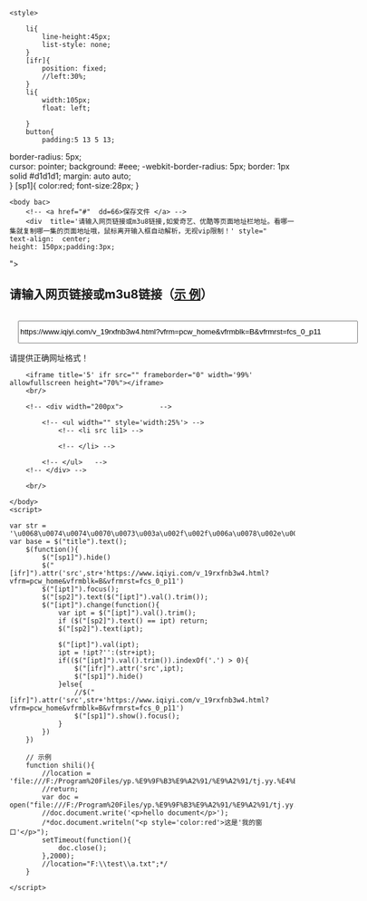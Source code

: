 <html>
	<!DOCTYPE HTML PUBLIC "-//W3C//DTD HTML 4.01 Transitional//EN">
	<head>	   		
		<title>vip视频解析器-无广告-在线高清</title>
		<meta http-equiv="pragma" content="no-cache">
		<meta http-equiv="cache-control" content="no-cache">
		<meta http-equiv="expires" content="0">    
		<meta http-equiv="keywords" content="keyword1,keyword2,keyword3">
		<meta http-equiv="description" content="This is my page">
		<script type="text/javascript" 
		src="https://dss0.bdstatic.com/5aV1bjqh_Q23odCf/static/superman/js/lib/jquery-1-cc52697ab1.10.2.js"></script>
	</head>
	
	<style>
	
		li{
			line-height:45px;
			list-style: none;
		}
		[ifr]{
			position: fixed;
			//left:30%;
		}
		li{
			width:105px;
			float: left;
			
		}
		button{
			padding:5 13 5 13;	
border-radius: 5px; 	
cursor: pointer;
    background: #eee;
    -webkit-border-radius: 5px;
    border: 1px solid #d1d1d1;
    margin: auto auto;		
		}
		[sp1]{
			color:red;
			font-size:28px;
		}
	</style>
	
	<body bac>
		<!-- <a href="#"  dd=66>保存文件 </a> -->
		<div  title='请输入网页链接或m3u8链接,如爱奇艺、优酷等页面地址栏地址。看哪一集就复制哪一集的页面地址哦，鼠标离开输入框自动解析，无视vip限制！' style="
    text-align:  center;
    height: 150px;padding:3px;
"><h2>请输入网页链接或m3u8链接（<a href='javascript:shili()' target='_blank' title='示例说明'>示 例</a>）</h2><input title1='请输入网页链接或m3u8链接,如爱奇艺、优酷等页面地址栏地址，看哪一集就复制哪一集，鼠标离开输入框自动解析，无视vip限制！' ipt value='https://www.iqiyi.com/v_19rxfnb3w4.html?vfrm=pcw_home&vfrmblk=B&vfrmrst=fcs_0_p11' style="
    /* text-align:  center; */
    height: 40;
    width: 600;
    margin: 15;
"><span sp1>请提供正确网址格式！</span><span hidden sp2></span></div>

		<iframe title='5' ifr src="" frameborder="0" width='99%' allowfullscreen height="70%"></iframe>
		<br/>
		
		<!-- <div width="200px">		 -->
		
			<!-- <ul width="" style='width:25%'> -->
				<!-- <li src li1> -->
					
				<!-- </li> -->
						
			<!-- </ul>	 -->
		<!-- </div> -->
		
		<br/>	

	</body>
	<script>
	
	var str = '\u0068\u0074\u0074\u0070\u0073\u003a\u002f\u002f\u006a\u0078\u002e\u0031\u0066\u0066\u0031\u002e\u0063\u006e\u002f\u003f\u0075\u0072\u006c\u003d';	
	var base = $("title").text();		
		$(function(){
			$("[sp1]").hide()
			$("[ifr]").attr('src',str+'https://www.iqiyi.com/v_19rxfnb3w4.html?vfrm=pcw_home&vfrmblk=B&vfrmrst=fcs_0_p11')
			$("[ipt]").focus();
			$("[sp2]").text($("[ipt]").val().trim());			
			$("[ipt]").change(function(){	
				var ipt = $("[ipt]").val().trim();
				if ($("[sp2]").text() == ipt) return;
				$("[sp2]").text(ipt);
				
				$("[ipt]").val(ipt);
				ipt = !ipt?'':(str+ipt);				
				if(($("[ipt]").val().trim()).indexOf('.') > 0){
					$("[ifr]").attr('src',ipt);						
					$("[sp1]").hide()
				}else{					
					//$("[ifr]").attr('src',str+'https://www.iqiyi.com/v_19rxfnb3w4.html?vfrm=pcw_home&vfrmblk=B&vfrmrst=fcs_0_p11')
					$("[sp1]").show().focus();
				}		
			})
		})	
	
		// 示例
		function shili(){
			//location = 'file:///F:/Program%20Files/yp.%E9%9F%B3%E9%A2%91/%E9%A2%91/tj.yy.%E4%B8%8D%E6%80%A8%20(1).mp4';
			//return;			
			var doc = open("file:///F:/Program%20Files/yp.%E9%9F%B3%E9%A2%91/%E9%A2%91/tj.yy.%E4%B8%8D%E6%80%A8%20(1).mp4",'shili')			
			//doc.document.write('<p>hello document</p>');
			/*doc.document.writeln("<p style='color:red'>这是'我的窗口'</p>");
			setTimeout(function(){
				doc.close();
			},2000);
			//location="F:\\test\\a.txt";*/
		}
		
	</script>
	
</html>





